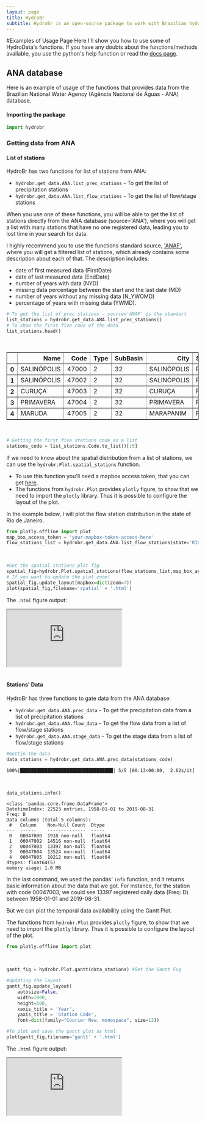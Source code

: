 ```yaml
---
layout: page
title: HydroBr
subtitle: HydroBr is an open-source package to work with Brazilian hydrometeorological time series.
---
```

#Examples of Usage Page
Here I'll show you how to use some of HydroData's functions. If you have any doubts about the functions/methods
available, you use the python's help function or read the
[docs page](https://github.com/wallissoncarvalho/hydrobr/blob/master/README.md#modules---documentation).

## ANA database
Here is an example of usage of the functions that provides data from the Brazilian National Water Agency
(Agência Nacional de Águas - ANA) database.

#### Importing the package
```python
import hydrobr
```

### Getting data from ANA
#### List of stations

HydroBr has two functions for list of stations from ANA:

- `hydrobr.get_data.ANA.list_prec_stations` - To get the list of precipitation stations
- `hydrobr.get_data.ANA.list_flow_stations` - To get the list of flow/stage stations

When you use one of these functions, you will be able to get the list of stations directly from the ANA database (source='ANA'), where you will get a list with many stations that have no one registered data, leading you to lost time in your search for data.

I highly recommend you to use the functions standard source, ['ANAF'](https://zenodo.org/record/3755065), where you will get a filtered list of stations, which already contains some description about each of that. The description includes:
- date of first measured data (FirstDate)
- date of last measured data (EndDate)
- number of years with data (NYD)
- missing data percentage between the start and the last date (MD)
- number of years without any missing data (N_YWOMD)
- percentage of years with missing data (YWMD).


```python
# To get the list of prec stations - source='ANAF' is the standart
list_stations = hydrobr.get_data.ANA.list_prec_stations() 
# To show the first five rows of the data
list_stations.head() 
```
<br>
<div class="col-xl-8 offset-xl-2 col-lg-10 offset-lg-1">
<div>
<style scoped>
    .dataframe tbody tr th:only-of-type {
        vertical-align: middle;
    }

    .dataframe tbody tr th {
        vertical-align: top;
    }

    .dataframe thead th {
        text-align: right;
    }
</style>
<table border="1" class="dataframe">
  <thead>
    <tr style="text-align: right;">
      <th></th>
      <th>Name</th>
      <th>Code</th>
      <th>Type</th>
      <th>SubBasin</th>
      <th>City</th>
      <th>State</th>
      <th>Responsible</th>
      <th>Latitude</th>
      <th>Longitude</th>
      <th>StartDate</th>
      <th>EndDate</th>
      <th>NYD</th>
      <th>MD</th>
      <th>N_YWOMD</th>
      <th>YWMD</th>
    </tr>
  </thead>
  <tbody>
    <tr>
      <th>0</th>
      <td>SALINÓPOLIS</td>
      <td>47000</td>
      <td>2</td>
      <td>32</td>
      <td>SALINÓPOLIS</td>
      <td>PARÁ</td>
      <td>INMET</td>
      <td>-0.6500</td>
      <td>-47.5500</td>
      <td>1958/01/01</td>
      <td>1964/12/31</td>
      <td>7</td>
      <td>25.0</td>
      <td>0</td>
      <td>100.0</td>
    </tr>
    <tr>
      <th>1</th>
      <td>SALINÓPOLIS</td>
      <td>47002</td>
      <td>2</td>
      <td>32</td>
      <td>SALINÓPOLIS</td>
      <td>PARÁ</td>
      <td>ANA</td>
      <td>-0.6231</td>
      <td>-47.3536</td>
      <td>1977/12/09</td>
      <td>2019/08/31</td>
      <td>43</td>
      <td>3.5</td>
      <td>35</td>
      <td>18.6</td>
    </tr>
    <tr>
      <th>2</th>
      <td>CURUÇA</td>
      <td>47003</td>
      <td>2</td>
      <td>32</td>
      <td>CURUÇA</td>
      <td>PARÁ</td>
      <td>ANA</td>
      <td>-0.7375</td>
      <td>-47.8536</td>
      <td>1981/07/01</td>
      <td>2019/07/31</td>
      <td>39</td>
      <td>2.4</td>
      <td>29</td>
      <td>25.6</td>
    </tr>
    <tr>
      <th>3</th>
      <td>PRIMAVERA</td>
      <td>47004</td>
      <td>2</td>
      <td>32</td>
      <td>PRIMAVERA</td>
      <td>PARÁ</td>
      <td>ANA</td>
      <td>-0.9294</td>
      <td>-47.0994</td>
      <td>1982/02/18</td>
      <td>2019/08/31</td>
      <td>38</td>
      <td>0.0</td>
      <td>35</td>
      <td>7.9</td>
    </tr>
    <tr>
      <th>4</th>
      <td>MARUDA</td>
      <td>47005</td>
      <td>2</td>
      <td>32</td>
      <td>MARAPANIM</td>
      <td>PARÁ</td>
      <td>ANA</td>
      <td>-0.6336</td>
      <td>-47.6583</td>
      <td>1989/08/21</td>
      <td>2019/07/31</td>
      <td>31</td>
      <td>5.0</td>
      <td>20</td>
      <td>35.5</td>
    </tr>
  </tbody>
</table>
</div>
</div>

<br>

```python
# Getting the first five stations code as a list
stations_code = list_stations.Code.to_list()[:5] 
```


If we need to know about the spatial distribution from a list of stations, we can use the
`hydrobr.Plot.spatial_stations` function.

- To use this function you'll need a mapbox access token, that you can get
[here](https://account.mapbox.com/access-tokens/).
- The functions from `hydrobr.Plot` provides `plotly` figure, to show that we need to import the  `plotly` library.
Thus it is possible to configure the layout of the plot.

In the example below, I will plot the flow station distribution in the state of Rio de Janeiro.

```python
from plotly.offline import plot
map_box_access_token = 'your-mapbox-token-access-here'
flow_stations_list = hydrobr.get_data.ANA.list_flow_stations(state='RIO DE JANEIRO')
```
<br>

```python
#Get the spatial stations plot fig
spatial_fig=hydrobr.Plot.spatial_stations(flow_stations_list,map_box_access_token)
# If you want tu update the plot zoom! 
spatial_fig.update_layout(mapbox=dict(zoom=7))
plot(spatial_fig,filename='spatial' + '.html')
```
The `.html` figure output:

<div class="col-xl-8 offset-xl-2 col-lg-10 offset-lg-1">
      <div class="embed-responsive embed-responsive-4by3">
      <iframe class="embed-responsive-item"  src="https://wallissoncarvalho.github.io/assets/html_posts/spatial_stations"></iframe>
      </div>
</div>

<br>

#### Stations' Data

HydroBr has three functions to gate data from the ANA database:

- `hydrobr.get_data.ANA.prec_data` - To get the precipitation data from a list of precipitation stations
- `hydrobr.get_data.ANA.flow_data` - To get the flow data from a list of flow/stage stations
- `hydrobr.get_data.ANA.stage_data` - To get the stage data from a list of flow/stage stations



```python
#Gettin the data
data_stations = hydrobr.get_data.ANA.prec_data(stations_code) 
```

    100%|██████████████████████████████████| 5/5 [00:13<00:00,  2.62s/it]
    



<br>


```python
data_stations.info()
```

    <class 'pandas.core.frame.DataFrame'>
    DatetimeIndex: 22523 entries, 1958-01-01 to 2019-08-31
    Freq: D
    Data columns (total 5 columns):
     #   Column    Non-Null Count  Dtype  
    ---  ------    --------------  -----  
     0   00047000  1918 non-null   float64
     1   00047002  14516 non-null  float64
     2   00047003  13397 non-null  float64
     3   00047004  13524 non-null  float64
     4   00047005  10212 non-null  float64
    dtypes: float64(5)
    memory usage: 1.0 MB
   
    

In the last command, we used the pandas' `info` function, and it returns basic information about the data that we got.
For instance, for the station with code 00047003, we could see 13397 registered daily data (Freq: D) between
1958-01-01 and 2019-08-31.

But we can plot the temporal data availability using the Gantt Plot.

The functions from `hydrobr.Plot` provides `plotly` figure, to show that we need to import the  `plotly` library.
Thus it is possible to configure the layout of the plot.


```python
from plotly.offline import plot
```

<br>

```python
gantt_fig = hydrobr.Plot.gantt(data_stations) #Get the Gantt Fig

#Updating the layout
gantt_fig.update_layout(
    autosize=False,
    width=1000,
    height=500,
    xaxis_title = 'Year',
    yaxis_title = 'Station Code',
    font=dict(family="Courier New, monospace", size=12))

#To plot and save the gantt plot as html
plot(gantt_fig,filename='gantt' + '.html') 
```
The `.html` figure output:

<div class="col-xl-8 offset-xl-2 col-lg-10 offset-lg-1">
      <div class="embed-responsive embed-responsive-16by9">
      <iframe class="embed-responsive-item"  src="https://wallissoncarvalho.github.io/assets/html_posts/gantt_ana"></iframe>
      </div>
</div>